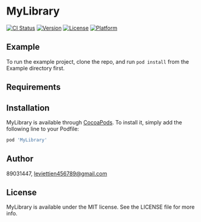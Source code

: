 # MyLibrary

[![CI Status](https://img.shields.io/travis/89031447/MyLibrary.svg?style=flat)](https://travis-ci.org/89031447/MyLibrary)
[![Version](https://img.shields.io/cocoapods/v/MyLibrary.svg?style=flat)](https://cocoapods.org/pods/MyLibrary)
[![License](https://img.shields.io/cocoapods/l/MyLibrary.svg?style=flat)](https://cocoapods.org/pods/MyLibrary)
[![Platform](https://img.shields.io/cocoapods/p/MyLibrary.svg?style=flat)](https://cocoapods.org/pods/MyLibrary)

## Example

To run the example project, clone the repo, and run `pod install` from the Example directory first.

## Requirements

## Installation

MyLibrary is available through [CocoaPods](https://cocoapods.org). To install
it, simply add the following line to your Podfile:

```ruby
pod 'MyLibrary'
```

## Author

89031447, leviettien456789@gmail.com

## License

MyLibrary is available under the MIT license. See the LICENSE file for more info.
